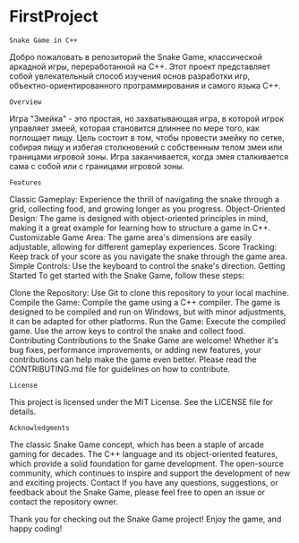 # FirstProject

	Snake Game in C++

Добро пожаловать в репозиторий the Snake Game, классической аркадной игры, переработанной на C++. Этот проект представляет собой увлекательный способ изучения основ разработки игр, объектно-ориентированного программирования и самого языка C++.

	Overview
Игра "Змейка" - это простая, но захватывающая игра, в которой игрок управляет змеей, которая становится длиннее по мере того, как поглощает пищу. Цель состоит в том, чтобы провести змейку по сетке, собирая пищу и избегая столкновений с собственным телом змеи или границами игровой зоны. Игра заканчивается, когда змея сталкивается сама с собой или с границами игровой зоны.

	Features
Classic Gameplay: Experience the thrill of navigating the snake through a grid, collecting food, and growing longer as you progress.
Object-Oriented Design: The game is designed with object-oriented principles in mind, making it a great example for 
learning how to structure a game in C++.
Customizable Game Area: The game area's dimensions are easily adjustable, allowing for different gameplay experiences.
Score Tracking: Keep track of your score as you navigate the snake through the game area.
Simple Controls: Use the keyboard to control the snake's direction.
Getting Started
To get started with the Snake Game, follow these steps:

Clone the Repository: Use Git to clone this repository to your local machine.
Compile the Game: Compile the game using a C++ compiler. The game is designed to be compiled and run on Windows, but 
with minor adjustments, it can be adapted for other platforms.
Run the Game: Execute the compiled game. Use the arrow keys to control the snake and collect food.
Contributing
Contributions to the Snake Game are welcome! Whether it's bug fixes, performance improvements, or adding new features, 
your contributions can help make the game even better. Please read the CONTRIBUTING.md file for guidelines on how to contribute.

	License
This project is licensed under the MIT License. See the LICENSE file for details.

	Acknowledgments
The classic Snake Game concept, which has been a staple of arcade gaming for decades.
The C++ language and its object-oriented features, which provide a solid foundation for game development.
The open-source community, which continues to inspire and support the development of new and exciting projects.
Contact
If you have any questions, suggestions, or feedback about the Snake Game, please feel free to open an issue or contact the repository owner.

Thank you for checking out the Snake Game project! Enjoy the game, and happy coding!
